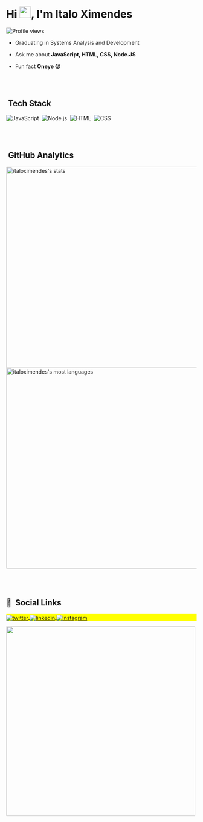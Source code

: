 
<h1 align="left">Hi <img src="https://raw.githubusercontent.com/kaueMarques/kaueMarques/master/hi.gif" width="30px">, I'm Italo Ximendes</h1>
<p align="left"> <img src="https://komarev.com/ghpvc/?username=italoximendes&color=yellow" alt="Profile views" /> </p>

-  Graduating in Systems Analysis and Development

-  Ask me about **JavaScript, HTML, CSS, Node.JS**

-  Fun fact **Oneye 😜**

<br><br>

##  &nbsp;Tech Stack

![JavaScript](https://img.shields.io/badge/-JavaScript-05122A?style=flat&logo=javascript)&nbsp;
![Node.js](https://img.shields.io/badge/-Node.js-05122A?style=flat&logo=node.js)&nbsp;
![HTML](https://img.shields.io/badge/-HTML-05122A?style=flat&logo=HTML5)&nbsp;
![CSS](https://img.shields.io/badge/-CSS-05122A?style=flat&logo=CSS3&logoColor=1572B6)&nbsp;

<br><br>

##  &nbsp;GitHub Analytics

<p align="left">
<img width="530em" src="https://github-readme-stats.vercel.app/api?username=italoximendes&show_icons=true&theme=vision-friendly-dark" alt="italoximendes's stats"/>
<img width="530em" src="https://github-readme-stats.vercel.app/api/top-langs/?username=italoximendes&layout=compact&theme=vision-friendly-dark" alt="italoximendes's most languages"/>
</p>

<br><br>

## ‍🦲 &nbsp;Social Links

<p align="left" style="background:yellow">
<a href="https://twitter.com/italoximendes" target="_blank">
  <img align="center" src="https://img.shields.io/badge/-italoximendes-05122A?style=flat&logo=twitter" alt="twitter"/>  
</a>
<a href="https://linkedin.com/in/italomalta" target="_blank">
  <img align="center" src="https://img.shields.io/badge/-italomalta-05122A?style=flat&logo=linkedin" alt="linkedin"/>
</a>
<a href="https://instagram.com/italomalta" target="_blank">
 <img align="center" src="https://img.shields.io/badge/-italomalta-05122A?style=flat&logo=instagram" alt="instagram"/>
</a>
</p>

<img width="500em" src="https://github-readme-twitter-gazf.vercel.app/api?id=italoximendes&layout=wide&show_reply=off&show_retweet=off" />
